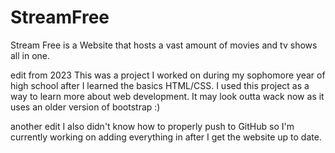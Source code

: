 # StreamFree
Stream Free is a Website that hosts a vast amount of movies and tv shows all in one.

edit from 2023
This was a project I worked on during my sophomore year of high school after I learned the basics HTML/CSS.
I used this project as a way to learn more about web development. It may look outta wack now as it uses an older version 
of bootstrap :)

another edit
I also didn't know how to properly push to GitHub so I'm currently working on adding everything in after I get the website up to date.


